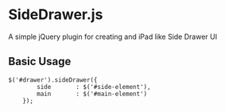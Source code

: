 # SideDrawer.js

A simple jQuery plugin for creating and iPad like Side Drawer UI

## Basic Usage

<pre><code>$('#drawer').sideDrawer({ 
        side       : $('#side-element'),
        main       : $('#main-element')
    });</pre></code>